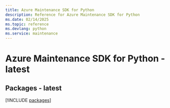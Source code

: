 ```yaml
---
title: Azure Maintenance SDK for Python
description: Reference for Azure Maintenance SDK for Python
ms.date: 02/14/2025
ms.topic: reference
ms.devlang: python
ms.service: maintenance
---
```

# Azure Maintenance SDK for Python - latest
## Packages - latest
[!INCLUDE [packages](maintenance-index.md)]